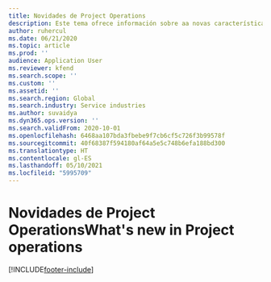 ```yaml
---
title: Novidades de Project Operations
description: Este tema ofrece información sobre aa novas características e funcionalidades de Microsoft Dynamics 365 Project Operations.
author: ruhercul
ms.date: 06/21/2020
ms.topic: article
ms.prod: ''
audience: Application User
ms.reviewer: kfend
ms.search.scope: ''
ms.custom: ''
ms.assetid: ''
ms.search.region: Global
ms.search.industry: Service industries
ms.author: suvaidya
ms.dyn365.ops.version: ''
ms.search.validFrom: 2020-10-01
ms.openlocfilehash: 6468aa107bda3fbebe9f7cb6cf5c726f3b99578f
ms.sourcegitcommit: 40f68387f594180af64a5e5c748b6efa188bd300
ms.translationtype: HT
ms.contentlocale: gl-ES
ms.lasthandoff: 05/10/2021
ms.locfileid: "5995709"
---
```

# <a name="whats-new-in-project-operations"></a><span data-ttu-id="fe608-103">Novidades de Project Operations</span><span class="sxs-lookup"><span data-stu-id="fe608-103">What's new in Project operations</span></span>


[!INCLUDE[footer-include](../includes/footer-banner.md)]